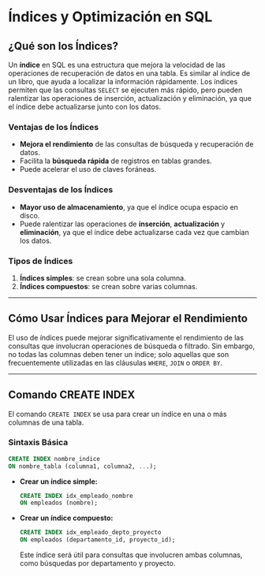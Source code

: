 # Índices y Optimización en SQL

## ¿Qué son los Índices?

Un **índice** en SQL es una estructura que mejora la velocidad de las operaciones de recuperación de datos en una tabla. Es similar al índice de un libro, que ayuda a localizar la información rápidamente. Los índices permiten que las consultas `SELECT` se ejecuten más rápido, pero pueden ralentizar las operaciones de inserción, actualización y eliminación, ya que el índice debe actualizarse junto con los datos.

### Ventajas de los Índices

- **Mejora el rendimiento** de las consultas de búsqueda y recuperación de datos.
- Facilita la **búsqueda rápida** de registros en tablas grandes.
- Puede acelerar el uso de claves foráneas.

### Desventajas de los Índices

- **Mayor uso de almacenamiento**, ya que el índice ocupa espacio en disco.
- Puede ralentizar las operaciones de **inserción**, **actualización** y **eliminación**, ya que el índice debe actualizarse cada vez que cambian los datos.

### Tipos de Índices

1. **Índices simples**: se crean sobre una sola columna.
2. **Índices compuestos**: se crean sobre varias columnas.

---

## Cómo Usar Índices para Mejorar el Rendimiento

El uso de índices puede mejorar significativamente el rendimiento de las consultas que involucran operaciones de búsqueda o filtrado. Sin embargo, no todas las columnas deben tener un índice; solo aquellas que son frecuentemente utilizadas en las cláusulas `WHERE`, `JOIN` o `ORDER BY`.

---

## Comando CREATE INDEX

El comando `CREATE INDEX` se usa para crear un índice en una o más columnas de una tabla.

### Sintaxis Básica

```sql
CREATE INDEX nombre_indice
ON nombre_tabla (columna1, columna2, ...);
```

- **Crear un índice simple:**

  ```sql
  CREATE INDEX idx_empleado_nombre
  ON empleados (nombre);

  ```

- **Crear un índice compuesto:**

  ```sql
  CREATE INDEX idx_empleado_depto_proyecto
  ON empleados (departamento_id, proyecto_id);

  ```

  Este índice será útil para consultas que involucren ambas columnas, como búsquedas por departamento y proyecto.
